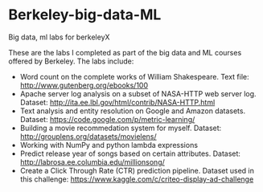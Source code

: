# Berkeley-big-data-ML
Big data, ml labs for berkeleyX

These are the labs I completed as part of the big data and ML courses offered by Berkeley. 
The labs include:
  * Word count on the complete works of William Shakespeare. Text file: http://www.gutenberg.org/ebooks/100
  * Apache server log analysis on a subset of NASA-HTTP web server log. Dataset: http://ita.ee.lbl.gov/html/contrib/NASA-HTTP.html
  * Text analysis and entity resolution on Google and Amazon datasets. Dataset: https://code.google.com/p/metric-learning/
  * Building a movie recommedation system for myself. Dataset: http://grouplens.org/datasets/movielens/
  * Working with NumPy and python lambda expressions
  * Predict release year of songs based on certain attributes. Dataset: http://labrosa.ee.columbia.edu/millionsong/
  * Create a Click Through Rate (CTR) prediction pipeline. Dataset used in this challenge: https://www.kaggle.com/c/criteo-display-ad-challenge
